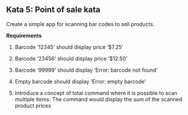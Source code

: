 ## Kata 5: Point of sale kata

Create a simple app for scanning bar codes to sell products.

**Requirements**

1. Barcode ‘12345’ should display price ‘$7.25’

2. Barcode ‘23456’ should display price ‘$12.50’

3. Barcode ‘99999’ should display ‘Error: barcode not found’

4. Empty barcode should display ‘Error: empty barcode’

5. Introduce a concept of total command where it is possible to scan multiple items. The command would display the sum of the scanned product prices